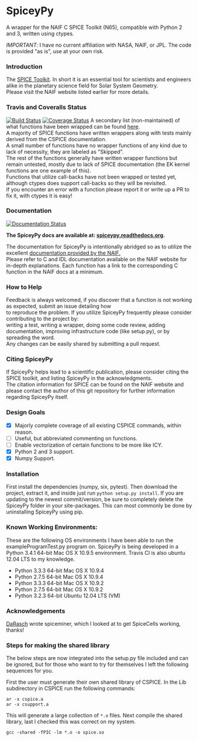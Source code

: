 # SpiceyPy

A wrapper for the NAIF C SPICE Toolkit (N65), compatible with Python 2 and 3, written using ctypes.

*IMPORTANT*: I have no current affiliation with NASA, NAIF, or JPL. The code is provided "as is", use at your own risk.
### Introduction

The [SPICE Toolkit](http://naif.jpl.nasa.gov/naif/). 
In short it is an essential tool for scientists and engineers alike in the planetary science field for Solar System Geometry.   
Please visit the NAIF website listed earlier for more details.


### Travis and Coveralls Status

[![Build Status](https://travis-ci.org/AndrewAnnex/SpiceyPy.svg?style=flat?branch=master)](https://travis-ci.org/AndrewAnnex/SpiceyPy)
[![Coverage Status](https://img.shields.io/coveralls/AndrewAnnex/SpiceyPy.svg)](https://coveralls.io/r/AndrewAnnex/SpiceyPy?branch=master) 
A secondary list (non-maintained) of what functions have been wrapped can be found [here](https://github.com/AndrewAnnex/SpiceyPy/wiki/Wrapper-Completion).  
A majority of SPICE functions have written wrappers along with tests mainly derived from the CSPICE documentation.  
A small number of functions have no wrapper functions of any kind due to lack of necessity, they are labeled as "Skipped".   
The rest of the functions generally have written wrapper functions but remain untested, mostly due to lack of SPICE documentation (the EK kernel functions are one example of this).  
Functions that utilize call-backs have not been wrapped or tested yet, although ctypes does support call-backs so they will be revisited.  
If you encounter an error with a function please report it or write up a PR to fix it, with ctypes it is easy! 

### Documentation
 
[![Documentation Status](https://readthedocs.org/projects/spiceypy/badge/?version=master)](https://readthedocs.org/projects/spiceypy/?badge=master) 
 
**The SpiceyPy docs are available at: [spiceypy.readthedocs.org](spiceypy.readthedocs.org).**
 
The documentation for SpiceyPy is intentionally abridged so as to utilize the excellent [documentation provided by the NAIF.](http://naif.jpl.nasa.gov/pub/naif/toolkit_docs/C/index.html)  
Please refer to C and IDL documentation available on the NAIF website for in-depth explanations. 
Each function has a link to the corresponding C function in the NAIF docs at a minimum.
 
### How to Help

Feedback is always welcomed, if you discover that a function is not working as expected, submit an issue detailing how  
to reproduce the problem. If you utilize SpiceyPy frequently please consider contributing to the project by:  
writing a test, writing a wrapper, doing some code review, adding documentation, improving infrastructure code (like setup.py), or by spreading the word.  
Any changes can be easily shared by submitting a pull request.

### Citing SpiceyPy

If SpiceyPy helps lead to a scientific publication, please consider citing the SPICE toolkit, and listing SpiceyPy in the acknowledgments.  
The citation information for SPICE can be found on the NAIF website and please contact the author of this git repository for further information regarding SpiceyPy itself.

### Design Goals
- [x] Majorly complete coverage of all existing CSPICE commands, within reason.
- [ ] Useful, but abbreviated commenting on functions.
- [ ] Enable vectorization of certain functions to be more like ICY.
- [x] Python 2 and 3 support.
- [x] Numpy Support.

### Installation
First install the dependencies (numpy, six, pytest). Then download the project, extract it, and inside just run `python setup.py install`.
If you are updating to the newest commit/version, be sure to completely delete the SpiceyPy folder in your site-packages.
This can most commonly be done by uninstalling SpiceyPy using pip.

### Known Working Environments:
These are the following OS environments I have been able to run the exampleProgramTest.py program on. SpiceyPy is being developed
in a Python 3.4.1 64-bit Mac OS X 10.9.5 environment. Travis CI is also ubuntu 12.04 LTS to my knowledge.
* Python 3.3.3 64-bit Mac OS X 10.9.4
* Python 2.7.5 64-bit Mac OS X 10.9.4
* Python 3.3.3 64-bit Mac OS X 10.9.2
* Python 2.7.5 64-bit Mac OS X 10.9.2
* Python 3.2.3 64-bit Ubuntu 12.04 LTS (VM)

### Acknowledgements
[DaRasch](https://github.com/DaRasch) wrote spiceminer, which I looked at to get SpiceCells working, thanks!

### Steps for making the shared library
The below steps are now integrated into the setup.py file included and can be ignored, but for those who want to try for themselves I left the following sequences for you.

First the user must generate their own shared library of CSPICE. In the Lib subdirectory in CSPICE run the following commands:
```
ar -x cspice.a
ar -x csupport.a
```
This will generate a large collection of `*.o` files.
Next compile the shared library, last I checked this was correct on my system.
```
gcc -shared -fPIC -lm *.o -o spice.so
```

